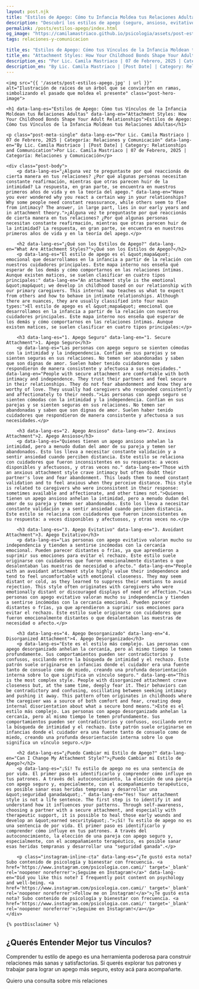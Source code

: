 ```yaml
---
layout: post.njk
title: "Estilos de Apego: Cómo tu Infancia Moldea tus Relaciones Adultas | Blog Camila Mastriaco"
description: "Descubrí los estilos de apego (seguro, ansioso, evitativo y desorganizado) y entendé cómo tus primeros vínculos afectan tu forma de amar y relacionarte hoy."
permalink: /posts/estilos-apego/index.html
og_image: "https://camilamastriaco.github.io/psicologia/assets/post-estilos-apego.jpg"
tags: relaciones-y-comunicacion

title_es: "Estilos de Apego: Cómo tus Vínculos de la Infancia Moldean tus Relaciones Adultas"
title_en: "Attachment Styles: How Your Childhood Bonds Shape Your Adult Relationships"
description_es: "Por Lic. Camila Mastriaco | 07 de Febrero, 2025 | Categoría: Relaciones y Comunicación"
description_en: "By Lic. Camila Mastriaco | [Post Date] | Category: Relationships and Communication"
---
```




    <img src="{{ '/assets/post-estilos-apego.jpg' | url }}" alt="Ilustración de raíces de un árbol que se convierten en ramas, simbolizando el pasado que moldea el presente" class="post-hero-image">
    
    <h1 data-lang-es="Estilos de Apego: Cómo tus Vínculos de la Infancia Moldean tus Relaciones Adultas" data-lang-en="Attachment Styles: How Your Childhood Bonds Shape Your Adult Relationships">Estilos de Apego: Cómo tus Vínculos de la Infancia Moldean tus Relaciones Adultas</h1>
<div id="share-buttons-container"></div>

    <p class="post-meta-single" data-lang-es="Por Lic. Camila Mastriaco | 07 de Febrero, 2025 | Categoría: Relaciones y Comunicación" data-lang-en="By Lic. Camila Mastriaco | [Post Date] | Category: Relationships and Communication">Por Lic. Camila Mastriaco | 07 de Febrero, 2025 | Categoría: Relaciones y Comunicación</p>
    
    <div class="post-body">
        <p data-lang-es="¿Alguna vez te preguntaste por qué reaccionás de cierta manera en tus relaciones? ¿Por qué algunas personas necesitan constante reafirmación, mientras que otras parecen huir de la intimidad? La respuesta, en gran parte, se encuentra en nuestros primeros años de vida y en la teoría del apego." data-lang-en="Have you ever wondered why you react a certain way in your relationships? Why some people need constant reassurance, while others seem to flee from intimacy? The answer, in large part, lies in our early years and in attachment theory.">¿Alguna vez te preguntaste por qué reaccionás de cierta manera en tus relaciones? ¿Por qué algunas personas necesitan constante reafirmación, mientras que otras parecen huir de la intimidad? La respuesta, en gran parte, se encuentra en nuestros primeros años de vida y en la teoría del apego.</p>

        <h2 data-lang-es="¿Qué son los Estilos de Apego?" data-lang-en="What Are Attachment Styles?">¿Qué son los Estilos de Apego?</h2>
        <p data-lang-es="El estilo de apego es el &quot;mapa&quot; emocional que desarrollamos en la infancia a partir de la relación con nuestros cuidadores principales. Este mapa interno nos enseña qué esperar de los demás y cómo comportarnos en las relaciones íntimas. Aunque existen matices, se suelen clasificar en cuatro tipos principales:" data-lang-en="An attachment style is the emotional &quot;map&quot; we develop in childhood based on our relationship with our primary caregivers. This internal map teaches us what to expect from others and how to behave in intimate relationships. Although there are nuances, they are usually classified into four main types:">El estilo de apego es el &quot;mapa&quot; emocional que desarrollamos en la infancia a partir de la relación con nuestros cuidadores principales. Este mapa interno nos enseña qué esperar de los demás y cómo comportarnos en las relaciones íntimas. Aunque existen matices, se suelen clasificar en cuatro tipos principales:</p>
        
        <h3 data-lang-es="1. Apego Seguro" data-lang-en="1. Secure Attachment">1. Apego Seguro</h3>
        <p data-lang-es="Las personas con apego seguro se sienten cómodas con la intimidad y la independencia. Confían en sus parejas y se sienten seguras en sus relaciones. No temen ser abandonadas y saben que son dignas de amor. Suelen haber tenido cuidadores que respondieron de manera consistente y afectuosa a sus necesidades." data-lang-en="People with secure attachment are comfortable with both intimacy and independence. They trust their partners and feel secure in their relationships. They do not fear abandonment and know they are worthy of love. They usually had caregivers who responded consistently and affectionately to their needs.">Las personas con apego seguro se sienten cómodas con la intimidad y la independencia. Confían en sus parejas y se sienten seguras en sus relaciones. No temen ser abandonadas y saben que son dignas de amor. Suelen haber tenido cuidadores que respondieron de manera consistente y afectuosa a sus necesidades.</p>

        <h3 data-lang-es="2. Apego Ansioso" data-lang-en="2. Anxious Attachment">2. Apego Ansioso</h3>
        <p data-lang-es="Quienes tienen un apego ansioso anhelan la intimidad, pero a menudo dudan del amor de su pareja y temen ser abandonados. Esto los lleva a necesitar constante validación y a sentir ansiedad cuando perciben distancia. Este estilo se relaciona con cuidadores que fueron inconsistentes en su respuesta: a veces disponibles y afectuosos, y otras veces no." data-lang-en="Those with an anxious attachment style crave intimacy but often doubt their partner's love and fear abandonment. This leads them to need constant validation and to feel anxious when they perceive distance. This style is related to caregivers who were inconsistent in their response: sometimes available and affectionate, and other times not.">Quienes tienen un apego ansioso anhelan la intimidad, pero a menudo dudan del amor de su pareja y temen ser abandonados. Esto los lleva a necesitar constante validación y a sentir ansiedad cuando perciben distancia. Este estilo se relaciona con cuidadores que fueron inconsistentes en su respuesta: a veces disponibles y afectuosos, y otras veces no.</p>

        <h3 data-lang-es="3. Apego Evitativo" data-lang-en="3. Avoidant Attachment">3. Apego Evitativo</h3>
        <p data-lang-es="Las personas con apego evitativo valoran mucho su independencia y tienden a sentirse incómodas con la cercanía emocional. Pueden parecer distantes o frías, ya que aprendieron a suprimir sus emociones para evitar el rechazo. Este estilo suele originarse con cuidadores que fueron emocionalmente distantes o que desalentaban las muestras de necesidad o afecto." data-lang-en="People with an avoidant attachment style highly value their independence and tend to feel uncomfortable with emotional closeness. They may seem distant or cold, as they learned to suppress their emotions to avoid rejection. This style often originates with caregivers who were emotionally distant or discouraged displays of need or affection.">Las personas con apego evitativo valoran mucho su independencia y tienden a sentirse incómodas con la cercanía emocional. Pueden parecer distantes o frías, ya que aprendieron a suprimir sus emociones para evitar el rechazo. Este estilo suele originarse con cuidadores que fueron emocionalmente distantes o que desalentaban las muestras de necesidad o afecto.</p>
        
        <h3 data-lang-es="4. Apego Desorganizado" data-lang-en="4. Disorganized Attachment">4. Apego Desorganizado</h3>
        <p data-lang-es="Este es el estilo más complejo. Las personas con apego desorganizado anhelan la cercanía, pero al mismo tiempo le temen profundamente. Sus comportamientos pueden ser contradictorios y confusos, oscilando entre la búsqueda de intimidad y el rechazo. Este patrón suele originarse en infancias donde el cuidador era una fuente tanto de consuelo como de miedo, creando una profunda desorientación interna sobre lo que significa un vínculo seguro." data-lang-en="This is the most complex style. People with disorganized attachment crave closeness but, at the same time, deeply fear it. Their behaviors can be contradictory and confusing, oscillating between seeking intimacy and pushing it away. This pattern often originates in childhoods where the caregiver was a source of both comfort and fear, creating deep internal disorientation about what a secure bond means.">Este es el estilo más complejo. Las personas con apego desorganizado anhelan la cercanía, pero al mismo tiempo le temen profundamente. Sus comportamientos pueden ser contradictorios y confusos, oscilando entre la búsqueda de intimidad y el rechazo. Este patrón suele originarse en infancias donde el cuidador era una fuente tanto de consuelo como de miedo, creando una profunda desorientación interna sobre lo que significa un vínculo seguro.</p>

        <h2 data-lang-es="¿Puedo Cambiar mi Estilo de Apego?" data-lang-en="Can I Change My Attachment Style?">¿Puedo Cambiar mi Estilo de Apego?</h2>
        <p data-lang-es="¡Sí! Tu estilo de apego no es una sentencia de por vida. El primer paso es identificarlo y comprender cómo influye en tus patrones. A través del autoconocimiento, la elección de una pareja con apego seguro y, especialmente, con el acompañamiento terapéutico, es posible sanar esas heridas tempranas y desarrollar una &quot;seguridad ganada&quot;." data-lang-en="Yes! Your attachment style is not a life sentence. The first step is to identify it and understand how it influences your patterns. Through self-awareness, choosing a partner with a secure attachment, and especially with therapeutic support, it is possible to heal those early wounds and develop an &quot;earned security&quot;.">¡Sí! Tu estilo de apego no es una sentencia de por vida. El primer paso es identificarlo y comprender cómo influye en tus patrones. A través del autoconocimiento, la elección de una pareja con apego seguro y, especialmente, con el acompañamiento terapéutico, es posible sanar esas heridas tempranas y desarrollar una "seguridad ganada".</p>
        
        <p class="instagram-inline-cta" data-lang-es="¿Te gustó esta nota? Subo contenido de psicología y bienestar con frecuencia. <a href='https://www.instagram.com/psicologia.con.cami/' target='_blank' rel='noopener noreferrer'>¡Seguime en Instagram!</a>" data-lang-en="Did you like this note? I frequently post content on psychology and well-being. <a href='https://www.instagram.com/psicologia.con.cami/' target='_blank' rel='noopener noreferrer'>Follow me on Instagram!</a>">¿Te gustó esta nota? Subo contenido de psicología y bienestar con frecuencia. <a href='https://www.instagram.com/psicologia.con.cami/' target='_blank' rel='noopener noreferrer'>¡Seguime en Instagram!</a></p>
    </div>
    
    {% postDisclaimer %}

<section id="cta-post" class="no-padding-bottom" class="animate-on-scroll">
        <h2 data-lang-es="¿Querés Entender Mejor tus Vínculos?" data-lang-en="Want to Better Understand Your Bonds?">¿Querés Entender Mejor tus Vínculos?</h2>
        <p data-lang-es="Comprender tu estilo de apego es una herramienta poderosa para construir relaciones más sanas y satisfactorias. Si querés explorar tus patrones y trabajar para lograr un apego más seguro, estoy acá para acompañarte." data-lang-en="Understanding your attachment style is a powerful tool for building healthier and more satisfying relationships. If you want to explore your patterns and work towards a more secure attachment, I'm here to support you.">Comprender tu estilo de apego es una herramienta poderosa para construir relaciones más sanas y satisfactorias. Si querés explorar tus patrones y trabajar para lograr un apego más seguro, estoy acá para acompañarte.</p>
        <a 
            class="btn whatsapp-trigger" 
            data-location="post_apego_cta" 
            target="_blank" 
            rel="noopener noreferrer" 
            data-lang-es="Quiero una consulta sobre mis relaciones" 
            data-lang-en="I want a consultation about my relationships" 
            data-whatsapp-es="Hola Camila, leí tu nota sobre estilos de apego y quisiera consultarte sobre las sesiones." 
            data-whatsapp-en="Hi Camila, I read your note about attachment styles and would like to ask about the sessions." 
        >Quiero una consulta sobre mis relaciones</a>
    </section>